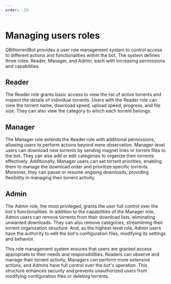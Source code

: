 ```yaml
---
order: -20
---
```

# Managing users roles

QBittorrentBot provides a user role management system to control access to different actions and functionalities within the bot. The system defines three roles: Reader, Manager, and Admin, each with increasing permissions and capabilities.

## Reader

The Reader role grants basic access to view the list of active torrents and inspect the details of individual torrents. Users with the Reader role can view the torrent name, download speed, upload speed, progress, and file size. They can also view the category to which each torrent belongs.

## Manager

The Manager role extends the Reader role with additional permissions, allowing users to perform actions beyond mere observation. Manager-level users can download new torrents by sending magnet links or torrent files to the bot. They can also add or edit categories to organize their torrents effectively. Additionally, Manager users can set torrent priorities, enabling them to manage the download order and prioritize specific torrents. Moreover, they can pause or resume ongoing downloads, providing flexibility in managing their torrent activity.

## Admin

The Admin role, the most privileged, grants the user full control over the bot's functionalities. In addition to the capabilities of the Manager role, Admin users can remove torrents from their download lists, eliminating unwanted downloads. They can also remove categories, streamlining their torrent organization structure. And, as the highest-level role, Admin users have the authority to edit the bot's configuration files, modifying its settings and behavior.

This role management system ensures that users are granted access appropriate to their needs and responsibilities. Readers can observe and manage their torrent activity, Managers can perform more extensive actions, and Admins have full control over the bot's operation. This structure enhances security and prevents unauthorized users from modifying configuration files or deleting torrents.